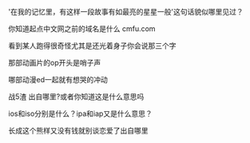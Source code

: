 '在我的记忆里，有这样一段故事有如最亮的星星一般'这句话貌似哪里见过？

你知道起点中文网之前的域名是什么	cmfu.com

看到某人跑得很奇怪尤其是还光着身子你会说那三个字

那部动画片的op开头是哨子声

哪部动漫ed一起就有想哭的冲动

战5渣  出自哪里?或者你知道这是什么意思吗

ios和iso分别是什么？ipa和iap又是什么意思？

长成这个熊样又没有钱就别谈恋爱了出自哪里

